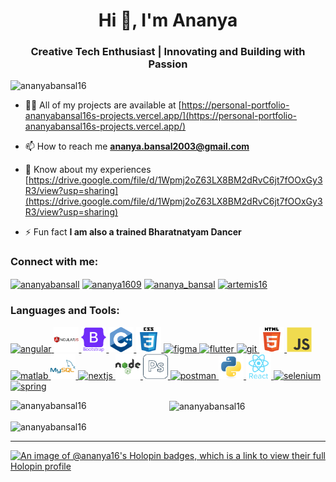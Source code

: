 <!--
## Hi there 👋

**ananyabansal16/ananyabansal16** is a ✨ _special_ ✨ repository because its `README.md` (this file) appears on your GitHub profile.

Here are some ideas to get you started:

- 🔭 I’m currently working on ...
- 🌱 I’m currently learning ...
- 👯 I’m looking to collaborate on ...
- 🤔 I’m looking for help with ...
- 💬 Ask me about ...
- 📫 How to reach me: ...
- 😄 Pronouns: ...
- ⚡ Fun fact: ...
-->

<h1 align="center">Hi 👋, I'm Ananya</h1>
<h3 align="center">Creative Tech Enthusiast | Innovating and Building with Passion</h3>

<p align="left"> <img src="https://komarev.com/ghpvc/?username=ananyabansal16&label=Profile%20views&color=0e75b6&style=flat" alt="ananyabansal16" /> </p>

- 👨‍💻 All of my projects are available at [https://personal-portfolio-ananyabansal16s-projects.vercel.app/](https://personal-portfolio-ananyabansal16s-projects.vercel.app/)

- 📫 How to reach me **ananya.bansal2003@gmail.com**

- 📄 Know about my experiences [https://drive.google.com/file/d/1Wpmj2oZ63LX8BM2dRvC6jt7fOOxGy3R3/view?usp=sharing](https://drive.google.com/file/d/1Wpmj2oZ63LX8BM2dRvC6jt7fOOxGy3R3/view?usp=sharing)

- ⚡ Fun fact **I am also a trained Bharatnatyam Dancer**

<h3 align="left">Connect with me:</h3>
<p align="left">
<a href="https://linkedin.com/in/ananyabansall" target="blank"><img align="center" src="https://raw.githubusercontent.com/rahuldkjain/github-profile-readme-generator/master/src/images/icons/Social/linked-in-alt.svg" alt="ananyabansall" height="30" width="40" /></a>
<a href="https://www.codechef.com/users/ananya1609" target="blank"><img align="center" src="https://cdn.jsdelivr.net/npm/simple-icons@3.1.0/icons/codechef.svg" alt="ananya1609" height="30" width="40" /></a>
<a href="https://www.leetcode.com/ananya_bansal" target="blank"><img align="center" src="https://raw.githubusercontent.com/rahuldkjain/github-profile-readme-generator/master/src/images/icons/Social/leet-code.svg" alt="ananya_bansal" height="30" width="40" /></a>
<a href="https://discord.gg/artemis16" target="blank"><img align="center" src="https://raw.githubusercontent.com/rahuldkjain/github-profile-readme-generator/master/src/images/icons/Social/discord.svg" alt="artemis16" height="30" width="40" /></a>
</p>

<h3 align="left">Languages and Tools:</h3>
<p align="left"> <a href="https://angular.io" target="_blank" rel="noreferrer"> <img src="https://angular.io/assets/images/logos/angular/angular.svg" alt="angular" width="40" height="40"/> </a> <a href="https://angular.io" target="_blank" rel="noreferrer"> <img src="https://raw.githubusercontent.com/devicons/devicon/master/icons/angularjs/angularjs-original-wordmark.svg" alt="angularjs" width="40" height="40"/> </a> <a href="https://getbootstrap.com" target="_blank" rel="noreferrer"> <img src="https://raw.githubusercontent.com/devicons/devicon/master/icons/bootstrap/bootstrap-plain-wordmark.svg" alt="bootstrap" width="40" height="40"/> </a> <a href="https://www.w3schools.com/cpp/" target="_blank" rel="noreferrer"> <img src="https://raw.githubusercontent.com/devicons/devicon/master/icons/cplusplus/cplusplus-original.svg" alt="cplusplus" width="40" height="40"/> </a> <a href="https://www.w3schools.com/css/" target="_blank" rel="noreferrer"> <img src="https://raw.githubusercontent.com/devicons/devicon/master/icons/css3/css3-original-wordmark.svg" alt="css3" width="40" height="40"/> </a> <a href="https://www.figma.com/" target="_blank" rel="noreferrer"> <img src="https://www.vectorlogo.zone/logos/figma/figma-icon.svg" alt="figma" width="40" height="40"/> </a> <a href="https://flutter.dev" target="_blank" rel="noreferrer"> <img src="https://www.vectorlogo.zone/logos/flutterio/flutterio-icon.svg" alt="flutter" width="40" height="40"/> </a> <a href="https://git-scm.com/" target="_blank" rel="noreferrer"> <img src="https://www.vectorlogo.zone/logos/git-scm/git-scm-icon.svg" alt="git" width="40" height="40"/> </a> <a href="https://www.w3.org/html/" target="_blank" rel="noreferrer"> <img src="https://raw.githubusercontent.com/devicons/devicon/master/icons/html5/html5-original-wordmark.svg" alt="html5" width="40" height="40"/> </a> <a href="https://developer.mozilla.org/en-US/docs/Web/JavaScript" target="_blank" rel="noreferrer"> <img src="https://raw.githubusercontent.com/devicons/devicon/master/icons/javascript/javascript-original.svg" alt="javascript" width="40" height="40"/> </a> <a href="https://www.mathworks.com/" target="_blank" rel="noreferrer"> <img src="https://upload.wikimedia.org/wikipedia/commons/2/21/Matlab_Logo.png" alt="matlab" width="40" height="40"/> </a> <a href="https://www.mysql.com/" target="_blank" rel="noreferrer"> <img src="https://raw.githubusercontent.com/devicons/devicon/master/icons/mysql/mysql-original-wordmark.svg" alt="mysql" width="40" height="40"/> </a> <a href="https://nextjs.org/" target="_blank" rel="noreferrer"> <img src="https://cdn.worldvectorlogo.com/logos/nextjs-2.svg" alt="nextjs" width="40" height="40"/> </a> <a href="https://nodejs.org" target="_blank" rel="noreferrer"> <img src="https://raw.githubusercontent.com/devicons/devicon/master/icons/nodejs/nodejs-original-wordmark.svg" alt="nodejs" width="40" height="40"/> </a> <a href="https://www.photoshop.com/en" target="_blank" rel="noreferrer"> <img src="https://raw.githubusercontent.com/devicons/devicon/master/icons/photoshop/photoshop-line.svg" alt="photoshop" width="40" height="40"/> </a> <a href="https://postman.com" target="_blank" rel="noreferrer"> <img src="https://www.vectorlogo.zone/logos/getpostman/getpostman-icon.svg" alt="postman" width="40" height="40"/> </a> <a href="https://www.python.org" target="_blank" rel="noreferrer"> <img src="https://raw.githubusercontent.com/devicons/devicon/master/icons/python/python-original.svg" alt="python" width="40" height="40"/> </a> <a href="https://reactjs.org/" target="_blank" rel="noreferrer"> <img src="https://raw.githubusercontent.com/devicons/devicon/master/icons/react/react-original-wordmark.svg" alt="react" width="40" height="40"/> </a> <a href="https://www.selenium.dev" target="_blank" rel="noreferrer"> <img src="https://raw.githubusercontent.com/detain/svg-logos/780f25886640cef088af994181646db2f6b1a3f8/svg/selenium-logo.svg" alt="selenium" width="40" height="40"/> </a> <a href="https://spring.io/" target="_blank" rel="noreferrer"> <img src="https://www.vectorlogo.zone/logos/springio/springio-icon.svg" alt="spring" width="40" height="40"/> </a> </p>

<p><img align="left" width=250 src="https://github-readme-stats.vercel.app/api/top-langs?username=ananyabansal16&show_icons=true&theme=radical&locale=en&layout=compact" alt="ananyabansal16" /></p>

<p>&nbsp;<img align="center" width=400 src="https://github-readme-stats.vercel.app/api?username=ananyabansal16&show_icons=true&theme=radical&locale=en" alt="ananyabansal16" /></p>

<p><img align="center" width=250 src="https://github-readme-streak-stats.herokuapp.com/?user=ananyabansal16&theme=radical&" alt="ananyabansal16" /></p>

<hr>

[![An image of @ananya16's Holopin badges, which is a link to view their full Holopin profile](https://holopin.me/ananya16)](https://holopin.io/@ananya16)
